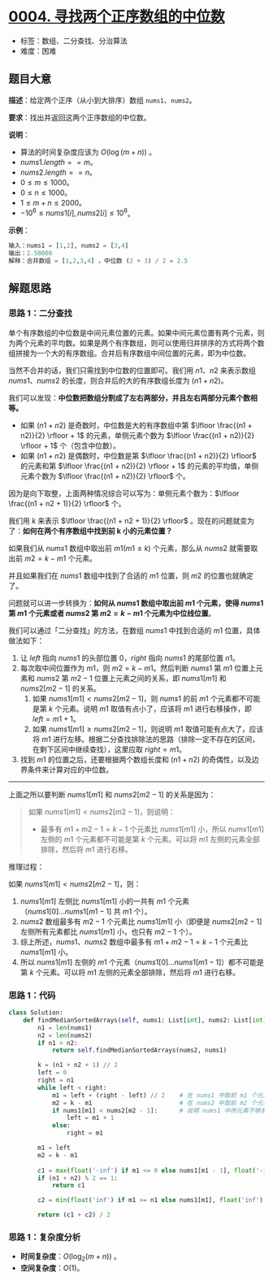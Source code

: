 # [0004. 寻找两个正序数组的中位数](https://leetcode.cn/problems/median-of-two-sorted-arrays/)

- 标签：数组、二分查找、分治算法
- 难度：困难

## 题目大意

**描述**：给定两个正序（从小到大排序）数组 `nums1`、`nums2`。

**要求**：找出并返回这两个正序数组的中位数。

**说明**：

- 算法的时间复杂度应该为 $O(\log (m + n))$ 。
- $nums1.length == m$。
- $nums2.length == n$。
- $0 \le m \le 1000$。
- $0 \le n \le 1000$。
- $1 \le m + n \le 2000$。
- $-10^6 \le nums1[i], nums2[i] \le 10^6$。

**示例**：

```Python
输入：nums1 = [1,2], nums2 = [3,4]
输出：2.50000
解释：合并数组 = [1,2,3,4] ，中位数 (2 + 3) / 2 = 2.5
```

## 解题思路

### 思路 1：二分查找

单个有序数组的中位数是中间元素位置的元素。如果中间元素位置有两个元素，则为两个元素的平均数。如果是两个有序数组，则可以使用归并排序的方式将两个数组拼接为一个大的有序数组。合并后有序数组中间位置的元素，即为中位数。

当然不合并的话，我们只需找到中位数的位置即可。我们用 $n1$、$n2$ 来表示数组 $nums1$、$nums2$ 的长度，则合并后的大的有序数组长度为 $(n1 + n2)$。

我们可以发现：**中位数把数组分割成了左右两部分，并且左右两部分元素个数相等。**

- 如果 $(n1 + n2)$ 是奇数时，中位数是大的有序数组中第 $\lfloor \frac{(n1 + n2)}{2} \rfloor + 1$  的元素，单侧元素个数为 $\lfloor \frac{(n1 + n2)}{2} \rfloor + 1$ 个（包含中位数）。
- 如果 $(n1 + n2)$ 是偶数时，中位数是第 $\lfloor \frac{(n1 + n2)}{2} \rfloor$ 的元素和第 $\lfloor \frac{(n1 + n2)}{2} \rfloor + 1$ 的元素的平均值，单侧元素个数为 $\lfloor \frac{(n1 + n2)}{2} \rfloor$ 个。

因为是向下取整，上面两种情况综合可以写为：单侧元素个数为：$\lfloor \frac{(n1 + n2 + 1)}{2} \rfloor$ 个。

我们用 $k$ 来表示 $\lfloor \frac{(n1 + n2 + 1)}{2} \rfloor$ 。现在的问题就变为了：**如何在两个有序数组中找到前 k 小的元素位置？**

如果我们从 $nums1$ 数组中取出前 $m1(m1 \le k)$ 个元素，那么从 $nums2$ 就需要取出前 $m2  = k - m1$ 个元素。

并且如果我们在 $nums1$ 数组中找到了合适的 $m1$ 位置，则 $m2$ 的位置也就确定了。

问题就可以进一步转换为：**如何从 $nums1$ 数组中取出前 $m1$ 个元素，使得 $nums1$ 第 $m1$ 个元素或者 $nums2$ 第 $m2 = k - m1$ 个元素为中位线位置**。

我们可以通过「二分查找」的方法，在数组 $nums1$ 中找到合适的 $m1$ 位置，具体做法如下：

1. 让 $left$ 指向 $nums1$ 的头部位置 $0$，$right$ 指向 $nums1$ 的尾部位置 $n1$。
2. 每次取中间位置作为 $m1$，则 $m2 = k - m1$。然后判断 $nums1$ 第 $m1$ 位置上元素和 $nums2$ 第 $m2 - 1$ 位置上元素之间的关系，即 $nums1[m1]$ 和 $nums2[m2 - 1]$ 的关系。
   1. 如果 $nums1[m1] < nums2[m2 - 1]$，则 $nums1$ 的前 $m1$ 个元素都不可能是第 $k$ 个元素。说明 $m1$ 取值有点小了，应该将 $m1$ 进行右移操作，即 $left = m1 + 1$。
   2. 如果 $nums1[m1] \ge nums2[m2 - 1]$，则说明 $m1$ 取值可能有点大了，应该将 $m1$ 进行左移。根据二分查找排除法的思路（排除一定不存在的区间，在剩下区间中继续查找），这里应取 $right = m1$。
3. 找到 $m1$ 的位置之后，还要根据两个数组长度和 $(n1 + n2)$ 的奇偶性，以及边界条件来计算对应的中位数。

---

上面之所以要判断 $nums1[m1]$ 和 $nums2[m2 - 1]$ 的关系是因为：

> 如果 $nums1[m1] < nums2[m2 - 1]$，则说明：
>
> - 最多有 $m1 + m2 - 1 = k - 1$  个元素比 $nums1[m1]$ 小，所以 $nums1[m1]$ 左侧的 $m1$ 个元素都不可能是第 $k$ 个元素。可以将 $m1$ 左侧的元素全部排除，然后将 $m1$ 进行右移。

推理过程：

如果 $nums1[m1] < nums2[m2 - 1]$，则：

1. $nums1[m1]$ 左侧比 $nums1[m1]$ 小的一共有 $m1$ 个元素（$nums1[0] ... nums1[m1 -  1]$ 共 $m1$ 个）。
2. $nums2$ 数组最多有 $m2 - 1$ 个元素比 $nums1[m1]$ 小（即便是 $nums2[m2 - 1]$ 左侧所有元素都比 $nums1[m1]$ 小，也只有 $m2 - 1$ 个）。
3. 综上所述，$nums1$、$nums2$ 数组中最多有 $m1 + m2 - 1 = k - 1$ 个元素比 $nums1[m1]$ 小。
4. 所以 $nums1[m1]$ 左侧的 $m1$ 个元素（$nums1[0] ... nums1[m1 -  1]$）都不可能是第 $k$ 个元素。可以将 $m1$ 左侧的元素全部排除，然后将 $m1$ 进行右移。

### 思路 1：代码

```Python
class Solution:
    def findMedianSortedArrays(self, nums1: List[int], nums2: List[int]) -> float:
        n1 = len(nums1)
        n2 = len(nums2)
        if n1 > n2:
            return self.findMedianSortedArrays(nums2, nums1)

        k = (n1 + n2 + 1) // 2
        left = 0
        right = n1
        while left < right:
            m1 = left + (right - left) // 2    # 在 nums1 中取前 m1 个元素
            m2 = k - m1                        # 在 nums2 中取前 m2 个元素
            if nums1[m1] < nums2[m2 - 1]:      # 说明 nums1 中所元素不够多，
                left = m1 + 1
            else:
                right = m1

        m1 = left
        m2 = k - m1
        
        c1 = max(float('-inf') if m1 <= 0 else nums1[m1 - 1], float('-inf') if m2 <= 0 else nums2[m2 - 1])
        if (n1 + n2) % 2 == 1:
            return c1

        c2 = min(float('inf') if m1 >= n1 else nums1[m1], float('inf') if m2 >= n2 else nums2[m2])

        return (c1 + c2) / 2
```

### 思路 1：复杂度分析

- **时间复杂度**：$O(\log_2 (m + n))$ 。
- **空间复杂度**：$O(1)$。